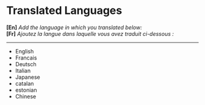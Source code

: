# **Translated Languages**

**[En]** *Add the language in which you translated below:* <br>
**[Fr]** *Ajoutez la langue dans laquelle vous avez traduit ci-dessous :* <br>

<hr>

- English
- Francais
- Deutsch
- Italian
- Japanese
- catalan
- estonian
- Chinese